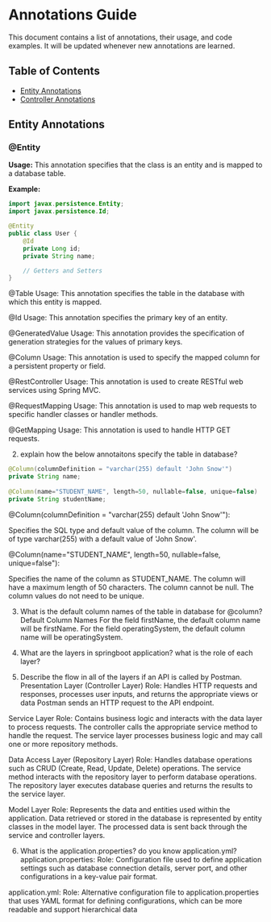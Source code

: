 # Annotations Guide

This document contains a list of annotations, their usage, and code examples. It will be updated whenever new annotations are learned.

## Table of Contents
- [Entity Annotations](#entity-annotations)
- [Controller Annotations](#controller-annotations)

## Entity Annotations

### @Entity
**Usage:** This annotation specifies that the class is an entity and is mapped to a database table.

**Example:**
```java
import javax.persistence.Entity;
import javax.persistence.Id;

@Entity
public class User {
    @Id
    private Long id;
    private String name;

    // Getters and Setters
}
```

@Table
Usage: This annotation specifies the table in the database with which this entity is mapped.

@Id
Usage: This annotation specifies the primary key of an entity.

@GeneratedValue
Usage: This annotation provides the specification of generation strategies for the values of primary keys.

@Column
Usage: This annotation is used to specify the mapped column for a persistent property or field.

@RestController
Usage: This annotation is used to create RESTful web services using Spring MVC.

@RequestMapping
Usage: This annotation is used to map web requests to specific handler classes or handler methods.

@GetMapping
Usage: This annotation is used to handle HTTP GET requests.


2. explain how the below annotaitons specify the table in database?

```java
@Column(columnDefinition = "varchar(255) default 'John Snow'")
private String name;
  
@Column(name="STUDENT_NAME", length=50, nullable=false, unique=false)
private String studentName;
```

@Column(columnDefinition = "varchar(255) default 'John Snow'"):

Specifies the SQL type and default value of the column.
The column will be of type varchar(255) with a default value of 'John Snow'.

@Column(name="STUDENT_NAME", length=50, nullable=false, unique=false"):

Specifies the name of the column as STUDENT_NAME.
The column will have a maximum length of 50 characters.
The column cannot be null.
The column values do not need to be unique.

3. What is the default column names of the table in database for @column?
Default Column Names
For the field firstName, the default column name will be firstName.
For the field operatingSystem, the default column name will be operatingSystem.

4.  What are the layers in springboot application? what is the role of each layer?
5.  Describe the flow in all of the layers if an API is called by Postman.
Presentation Layer (Controller Layer)
Role: Handles HTTP requests and responses, processes user inputs, and returns the appropriate views or data
Postman sends an HTTP request to the API endpoint.

Service Layer
Role: Contains business logic and interacts with the data layer to process requests.
The controller calls the appropriate service method to handle the request.
The service layer processes business logic and may call one or more repository methods.

Data Access Layer (Repository Layer)
Role: Handles database operations such as CRUD (Create, Read, Update, Delete) operations.
The service method interacts with the repository layer to perform database operations.
The repository layer executes database queries and returns the results to the service layer.

Model Layer
Role: Represents the data and entities used within the application.
Data retrieved or stored in the database is represented by entity classes in the model layer.
The processed data is sent back through the service and controller layers.


6.  What is the application.properties? do you know application.yml?
application.properties:
Role: Configuration file used to define application settings such as database connection details, server port, and other configurations in a key-value pair format.

application.yml:
Role: Alternative configuration file to application.properties that uses YAML format for defining configurations, which can be more readable and support hierarchical data 